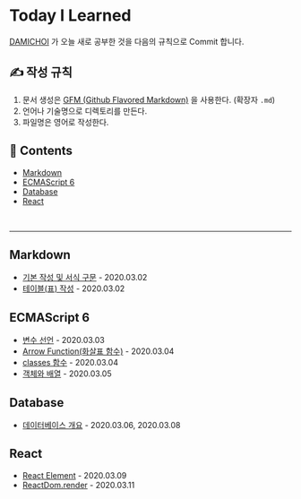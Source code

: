 # Today I Learned
[DAMICHOI](https://github.com/DAMICHOI) 가 오늘 새로 공부한 것을 다음의 규칙으로 Commit 합니다.

## &#9997; 작성 규칙
1. 문서 생성은 [GFM (Github Flavored Markdown)](https://help.github.com/articles/github-flavored-markdown/) 을 사용한다. (확장자 `.md`)
2. 언어나 기술명으로 디렉토리를 만든다.
3. 파일명은 영어로 작성한다.

## &#128194; Contents
- [Markdown](#Markdown)
- [ECMAScript 6](#ECMAScript-6)
- [Database](#Database)
- [React](#React)

<br/>

---

## Markdown
- [기본 작성 및 서식 구문](/DM/Markdown/basic-writing-and-formatting-syntax.md) - 2020.03.02
- [테이블\(표\) 작성](/DM/Markdown/organizing-information-with-tables.md) - 2020.03.02

## ECMAScript 6
- [변수 선언](/DM/ECMAScript6/variable-declaration.md) - 2020.03.03
- [Arrow Function(화살표 함수)](/DM/ECMAScript6/arrow-function.md) - 2020.03.04
- [classes 함수](/DM/ECCMAScripts/classes.md) - 2020.03.04
- [객체와 배열](/DM/ECMAScript6/object-and-array.md) - 2020.03.05

## Database
- [데이터베이스 개요](/DM/Database/database-overview.md) - 2020.03.06, 2020.03.08

## React
- [React Element](/DM/React/react-create-element.md) - 2020.03.09
- [ReactDom.render](/DM/React/reactdom-render.md) - 2020.03.11